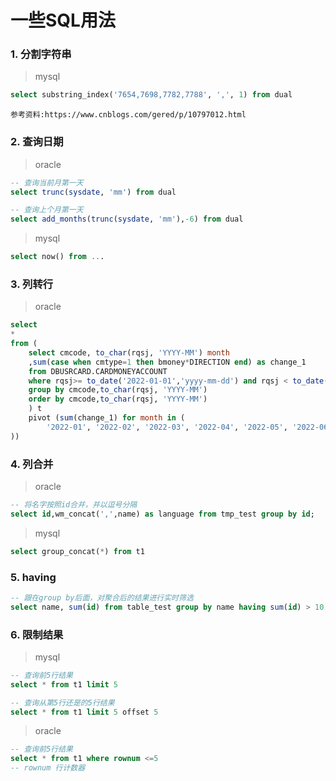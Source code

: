 # 一些SQL用法



### 1. 分割字符串

> mysql

```sql
select substring_index('7654,7698,7782,7788', ',', 1) from dual
```

```
参考资料:https://www.cnblogs.com/gered/p/10797012.html
```

### 2. 查询日期

> oracle

```sql
-- 查询当前月第一天
select trunc(sysdate, 'mm') from dual

-- 查询上个月第一天
select add_months(trunc(sysdate, 'mm'),-6) from dual
```

> mysql

```sql
select now() from ...
```



### 3. 列转行

> oracle

```sql
select 
*
from (
    select cmcode, to_char(rqsj, 'YYYY-MM') month
    ,sum(case when cmtype=1 then bmoney*DIRECTION end) as change_1
    from DBUSRCARD.CARDMONEYACCOUNT
    where rqsj>= to_date('2022-01-01','yyyy-mm-dd') and rqsj < to_date('2023-01-   01','yyyy-mm-dd')
    group by cmcode,to_char(rqsj, 'YYYY-MM')
    order by cmcode,to_char(rqsj, 'YYYY-MM')
    ) t
	pivot (sum(change_1) for month in (
        '2022-01', '2022-02', '2022-03', '2022-04', '2022-05', '2022-06', '2022-07', '2022-08', '2022-09', '2022-10', '2022-11', '2022-12'
))
```

### 4. 列合并

> oracle

```sql
-- 将名字按照id合并，并以逗号分隔
select id,wm_concat(',',name) as language from tmp_test group by id;
```

> mysql

```sql
select group_concat(*) from t1
```



### 5. having

```sql
-- 跟在group by后面，对聚合后的结果进行实时筛选
select name, sum(id) from table_test group by name having sum(id) > 10 
```



### 6. 限制结果

> mysql

```sql
-- 查询前5行结果
select * from t1 limit 5

-- 查询从第5行还是的5行结果
select * from t1 limit 5 offset 5
```

> oracle

```sql
-- 查询前5行结果
select * from t1 where rownum <=5
-- rownum 行计数器
```

